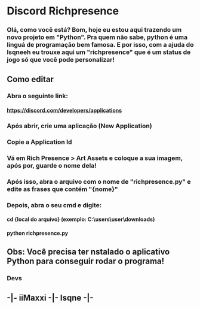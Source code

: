 # Discord Richpresence

### Olá, como você está? Bom, hoje eu estou aqui trazendo um novo projeto em "Python". Pra quem não sabe, python é uma linguá de programação bem famosa. E por isso, com a ajuda do Isqneeh eu trouxe aqui um "richpresence" que é um status de jogo só que você pode personalizar!

## Como editar

### Abra o seguinte link:

#### https://discord.com/developers/applications

### Após abrir, crie uma aplicação (New Application)

### Copie a Application Id

### Vá em Rich Presence > Art Assets e coloque a sua imagem, após por, guarde o nome dela!

### Após isso, abra o arquivo com o nome de "richpresence.py" e edite as frases que contém "{nome}"

### Depois, abra o seu cmd e digite: 

#### cd {local do arquivo} (exemplo: C:\users\user\downloads\)
#### python richpresence.py

## Obs: Você precisa ter nstalado o aplicativo Python para conseguir rodar o programa!

### Devs

## -|- iiMaxxi -|- Isqne -|-
